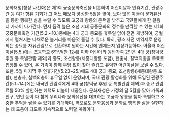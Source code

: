 문화재청(청장 나선화)은 제1회 궁중문화축전을 비롯하여 어린이날과 연휴기간, 관광주간 등 여가 향유 기회가 그 어느 때보다 풍성한 5월을 맞아, 보다 많은 이들이 문화유산을 통한 행복한 삶을 누릴 수 있도록 고궁과 왕릉의 문턱을 낮추고 국민들에게 한 걸음 더 가까이 다가간다. 먼저 품격 높은 조선 시대 궁중문화의 정수를 만끽할 수 있는 제1회 궁중문화축전 기간(5.2.~10.)중에는 4대 궁과 종묘를 휴무일 없이 전면 개방하여, 궁궐에서 펼쳐지는 다채로운 볼거리를 마음껏 즐길 수 있다. 특히, 평소 사전 예약제로 운영되는 종묘를 자유관람으로 전환하여 원하는 시간에 언제든지 입장가능하다. 아울러 어린이날(5.5.)에는 초등학교 6학년(만 12세) 이하 어린이와 동반가족 2인은 4대 궁(창덕궁 후원 등 특별관람 제외)과 종묘, 조선왕릉(세종대왕릉 포함), 현충사, 칠백의총을 무료로 입장할 수 있어, 온 가족이 함께 부담 없이 찾아 즐겁고 유익한 어린이날을 보낼 수 있다. 또한, 5월 마지막 주 연휴기간(5.23~25.)에도 4대 궁과 종묘, 조선왕릉(세종대왕릉 포함), 현충사, 칠백의총이 휴무일 없이 운영되며, 국내 관광 활성화를 위해 도입된 관광주간(5.1~14.)에는 내국인 관람객에게 4대 궁(창덕궁 후원 등 특별관람 제외)과 종묘 관람료를 50% 할인하는 혜택도 더불어 제공된다. 문화재청은 가정의 달 5월을 맞아 가족과 친구, 연인 등이 다 함께 우리나라 문화유산을 대표하는 고궁과 왕릉을 찾아 특별하고 소중한 추억을 쌓을 수 있기를 기대하며, 앞으로도 문화융성과 문화로 행복한 삶을 실현하는 데 도움이 되도록 지속적으로 노력할 계획이다.